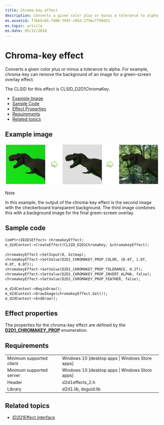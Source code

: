 ```yaml
---
title: Chroma-key effect
description: Converts a given color plus or minus a tolerance to alpha. For example, chroma-key can remove the background of an image for a green-screen overlay effect.
ms.assetid: f7bb5c65-f406-f947-c05d-2756cff99d21
ms.topic: article
ms.date: 05/31/2018
---
```


# Chroma-key effect

Converts a given color plus or minus a tolerance to alpha. For example, chroma-key can remove the background of an image for a green-screen overlay effect.

The CLSID for this effect is CLSID\_D2D1ChromaKey.

-   [Example Image](#example-image)
-   [Sample Code](#sample-code)
-   [Effect Properties](#effect-properties)
-   [Requirements](#requirements)
-   [Related topics](#related-topics)

## Example image

![example of effect output](images/chromakey-effect.png)

> [!Note]  
> In this example, the output of the chroma-key effect is the second image with the checkerboard transparent background. The third image combines this with a background image for the final green-screen overlay.

## Sample code

```cppcx
ComPtr<ID2D1Effect> chromakeyEffect;
m_d2dContext->CreateEffect(CLSID_D2D1ChromaKey, &chromakeyEffect);
 
chromakeyEffect->SetInput(0, bitmap);
chromaKeyEffect->SetValue(D2D1_CHROMAKEY_PROP_COLOR, {0.0f, 1.0f, 0.0f, 0.0f});
chromakeyEffect->SetValue(D2D1_CHROMAKEY_PROP_TOLERANCE, 0.2f);
chromakeyEffect->SetValue(D2D1_CHROMAKEY_PROP_INVERT_ALPHA, false);
chromakeyEffect->SetValue(D2D1_CHROMAKEY_PROP_FEATHER, false);
 
m_d2dContext->BeginDraw();
m_d2dContext->DrawImage(chromakeyEffect.Get());
m_d2dContext->EndDraw();
```

## Effect properties

The properties for the chroma-key effect are defined by the [**D2D1\_CHROMAKEY\_PROP**](/windows/desktop/api/d2d1effects_2/ne-d2d1effects_2-d2d1_chromakey_prop) enumeration.

## Requirements

|                          |                                                   |
|--------------------------|---------------------------------------------------|
| Minimum supported client | Windows 10 \[desktop apps \| Windows Store apps\] |
| Minimum supported server | Windows 10 \[desktop apps \| Windows Store apps\] |
| Header                   | d2d1effects\_2.h                                  |
| Library                  | d2d1.lib, dxguid.lib                              |

## Related topics

* [ID2D1Effect interface](/windows/desktop/api/d2d1_1/nn-d2d1_1-id2d1effect)
